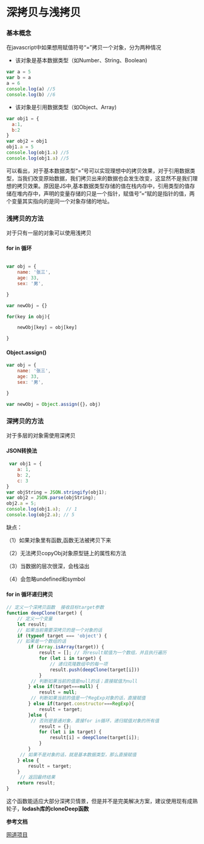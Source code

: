 # 深拷贝与浅拷贝

### 基本概念

在javascript中如果想用赋值符号“=”拷贝一个对象，分为两种情况

- 该对象是基本数据类型（如Number、String、Boolean)

```javascript
var a = 5
var b = a
a = 6
console.log(a) //5
console.log(b) //6
```

- 该对象是引用数据类型（如Object、Array)

```javascript
var obj1 = {
  a:1,
  b:2
}
var obj2 = obj1
obj1.a = 5
console.log(obj1.a) //5
console.log(obj1.a) //5
```

可以看出，对于基本数据类型“=”号可以实现理想中的拷贝效果，对于引用数据类型，当我们改变原始数据，我们拷贝出来的数据也会发生改变，这显然不是我们理想的拷贝效果。原因是JS中,基本数据类型存储的值在栈内存中，引用类型的值存储在堆内存中，声明的变量存储的只是一个指针，赋值号”=“赋的是指针的值，两个变量其实指向的是同一个对象存储的地址。

### 浅拷贝的方法

对于只有一层的对象可以使用浅拷贝

#### for in 循环

```javascript

var obj = {
    name: '张三',
    age: 33,
    sex: '男',

}

var newObj = {}

for(key in obj){

    newObj[key] = obj[key]

}
```

#### Object.assign()

```javascript
var obj = {
    name: '张三',
    age: 33,
    sex: '男',

}

var newObj = Object.assign({}，obj)
```

### 深拷贝的方法

对于多层的对象需使用深拷贝

#### JSON转换法

```javascript
 var obj1 = {
    a: 1,
    b: 2,
    c: 3
}
var objString = JSON.stringify(obj1);
var obj2 = JSON.parse(objString);
obj2.a = 5;
console.log(obj1.a);  // 1
console.log(obj2.a); // 5
```

缺点：

（1）如果对象里有函数,函数无法被拷贝下来

（2）无法拷贝copyObj对象原型链上的属性和方法

（3）当数据的层次很深，会栈溢出

（4）会忽略undefined和symbol



#### for in 循环递归拷贝

```javascript
// 定义一个深拷贝函数  接收目标target参数
function deepClone(target) {
    // 定义一个变量
    let result;
    // 如果当前需要深拷贝的是一个对象的话
    if (typeof target === 'object') {
    // 如果是一个数组的话
        if (Array.isArray(target)) {
            result = []; // 将result赋值为一个数组，并且执行遍历
            for (let i in target) {
                // 递归克隆数组中的每一项
                result.push(deepClone(target[i]))
            }
         // 判断如果当前的值是null的话；直接赋值为null
        } else if(target===null) {
            result = null;
         // 判断如果当前的值是一个RegExp对象的话，直接赋值    
        } else if(target.constructor===RegExp){
            result = target;
        }else {
         // 否则是普通对象，直接for in循环，递归赋值对象的所有值
            result = {};
            for (let i in target) {
                result[i] = deepClone(target[i]);
            }
        }
     // 如果不是对象的话，就是基本数据类型，那么直接赋值
    } else {
        result = target;
    }
     // 返回最终结果
    return result;
}
```

这个函数能适应大部分深拷贝情景，但是并不是完美解决方案，建议使用现有成熟轮子，**lodash库的cloneDeep函数**

**参考文档**

[网道项目](https://wangdoc.com/)